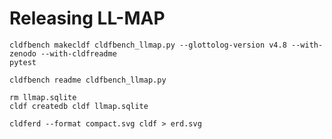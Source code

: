 # Releasing LL-MAP

```shell
cldfbench makecldf cldfbench_llmap.py --glottolog-version v4.8 --with-zenodo --with-cldfreadme
pytest
```

```shell
cldfbench readme cldfbench_llmap.py
```

```shell
rm llmap.sqlite
cldf createdb cldf llmap.sqlite
```

```shell
cldferd --format compact.svg cldf > erd.svg
```